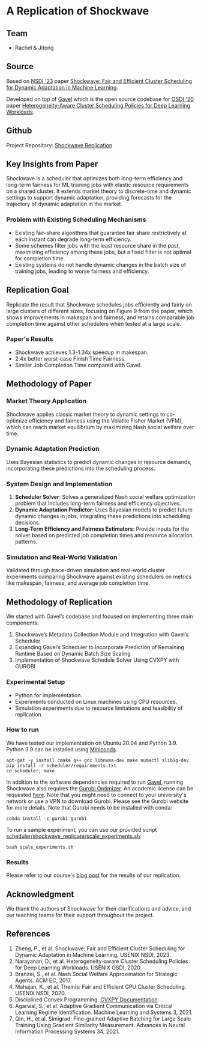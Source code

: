 # A Replication of Shockwave

## Team

- Rachel & Jitong

## Source

Based on [NSDI '23](https://www.usenix.org/conference/nsdi23) paper [Shockwave: Fair and Efficient Cluster Scheduling for Dynamic Adaptation in Machine Learning](https://arxiv.org/abs/2210.00093).

Developed on top of [Gavel](https://github.com/stanford-futuredata/gavel) which is the open source codebase for [OSDI '20](https://www.usenix.org/conference/osdi20) paper [Heterogeneity-Aware Cluster Scheduling Policies for Deep Learning Workloads](https://www.usenix.org/conference/osdi20/presentation/narayanan-deepak).

## Github

Project Repository: [Shockwave Replication](https://github.com/JitongZ/shockwave-replication)

## Key Insights from Paper

Shockwave is a scheduler that optimizes both long-term efficiency and long-term fairness for ML training jobs with elastic resource requirements on a shared cluster. It extends market theory to discrete-time and dynamic settings to support dynamic adaptation, providing forecasts for the trajectory of dynamic adaptation in the market.

### Problem with Existing Scheduling Mechanisms

- Existing fair-share algorithms that guarantee fair share restrictively at each instant can degrade long-term efficiency.
- Some schemes filter jobs with the least resource share in the past, maximizing efficiency among these jobs, but a fixed filter is not optimal for completion time.
- Existing systems do not handle dynamic changes in the batch size of training jobs, leading to worse fairness and efficiency.

## Replication Goal

Replicate the result that Shockwave schedules jobs efficiently and fairly on large clusters of different sizes, focusing on Figure 9 from the paper, which shows improvements in makespan and fairness, and retains comparable job completion time against other schedulers when tested at a large scale.

### Paper's Results

- Shockwave achieves 1.3-1.34x speedup in makespan.
- 2.4x better worst-case Finish Time Fairness.
- Similar Job Completion Time compared with Gavel.

## Methodology of Paper

### Market Theory Application

Shockwave applies classic market theory to dynamic settings to co-optimize efficiency and fairness using the Volatile Fisher Market (VFM), which can reach market equilibrium by maximizing Nash social welfare over time.

### Dynamic Adaptation Prediction

Uses Bayesian statistics to predict dynamic changes in resource demands, incorporating these predictions into the scheduling process.

### System Design and Implementation

1. **Scheduler Solver**: Solves a generalized Nash social welfare optimization problem that includes long-term fairness and efficiency objectives.
2. **Dynamic Adaptation Predictor**: Uses Bayesian models to predict future dynamic changes in jobs, integrating these predictions into scheduling decisions.
3. **Long-Term Efficiency and Fairness Estimators**: Provide inputs for the solver based on predicted job completion times and resource allocation patterns.

### Simulation and Real-World Validation

Validated through trace-driven simulation and real-world cluster experiments comparing Shockwave against existing schedulers on metrics like makespan, fairness, and average job completion time.

## Methodology of Replication

We started with Gavel’s codebase and focused on implementing three main components:

1. Shockwave’s Metadata Collection Module and Integration with Gavel’s Scheduler
2. Expanding Gavel’s Scheduler to Incorporate Prediction of Remaining Runtime Based on Dynamic Batch Size Scaling
3. Implementation of Shockwave Schedule Solver Using CVXPY with GUROBI

### Experimental Setup

- Python for implementation.
- Experiments conducted on Linux machines using CPU resources.
- Simulation experiments due to resource limitations and feasibility of replication.

### How to run
We have tested our implementation on Ubuntu 20.04 and Python 3.9. Python 3.9 can be installed using [Miniconda](https://docs.conda.io/en/latest/miniconda.html).

```
apt-get -y install cmake g++ gcc libnuma-dev make numactl zlib1g-dev
pip install -r scheduler/requirements.txt
cd scheduler; make
```
In addition to the software dependencies required to run [Gavel](https://github.com/stanford-futuredata/gavel), running Shockwave also requires the [Gurobi Optimizer](https://www.gurobi.com/). An academic license can be requested [here](https://www.gurobi.com/features/academic-named-user-license/). Note that you might need to connect to your university's network or use a VPN to download Gurobi. Please see the Gurobi website for more details. Note that Gurobi needs to be installed with conda:
```
conda install -c gurobi gurobi
```

To run a sample experiment, you can use our provided script [scheduler/shockwave_replicate/scale_experiments.sh](https://github.com/JitongZ/shockwave-replication/blob/master/scheduler/shockwave_replicate/scale_experiments.sh):
```
bash scale_experiments.sh
```

### Results
Please refer to our course's [blog post](https://reproducingnetworkresearch.wordpress.com/2024/06/07/cs244-24-shockwave-fair-and-efficient-cluster-scheduling-for-dynamic-adaptation-in-machine-learning/) for the results of our replication.


## Acknowledgment

We thank the authors of Shockwave for their clarifications and advice, and our teaching teams for their support throughout the project.

## References

1. Zheng, P., et al. Shockwave: Fair and Efficient Cluster Scheduling for Dynamic Adaptation in Machine Learning. USENIX NSDI, 2023.
2. Narayanan, D., et al. Heterogeneity-aware Cluster Scheduling Policies for Deep Learning Workloads. USENIX OSDI, 2020.
3. Branzei, S., et al. Nash Social Welfare Approximation for Strategic Agents. ACM EC, 2017.
4. Mahajan, K., et al. Themis: Fair and Efficient GPU Cluster Scheduling. USENIX NSDI, 2020.
5. Disciplined Convex Programming. [CVXPY Documentation](https://www.cvxpy.org/tutorial/dcp/).
6. Agarwal, S., et al. Adaptive Gradient Communication via Critical Learning Regime Identification. Machine Learning and Systems 3, 2021.
7. Qin, H., et al. Simigrad: Fine-grained Adaptive Batching for Large Scale Training Using Gradient Similarity Measurement. Advances in Neural Information Processing Systems 34, 2021.
